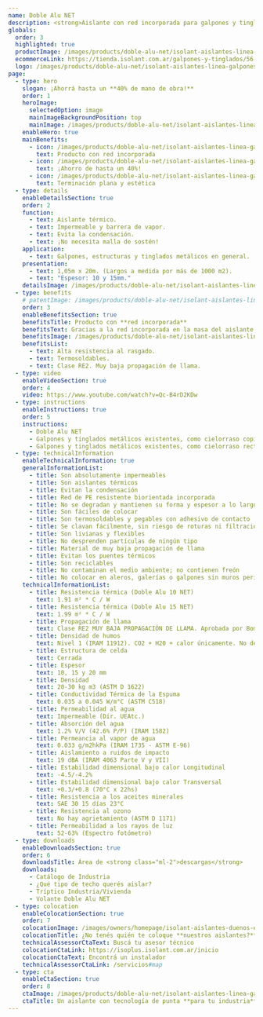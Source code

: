 ```yaml
---
name: Doble Alu NET
description: <strong>Aislante con red incorporada para galpones y tinglados. ¡Ahorra hasta un 40% de la mano de obra!</strong><br /><br />Al ser un aislante 2 en 1, se ahorra del 20% al 40% de tiempo de colocación en obra, lo cual representa hasta un 50% del costo de la DOBLE ALU NET. Como no hace falta colocar una malla de sostén, se reducen a la mitad los accidentes por riesgo de colocación, ya que se trabaja sobre la chapa.<br /><br />Al tener una estabilidad dimensional superior, también brinda una terminación plana y estética superior y no hace falta tensarla al momento de colocarla. 
globals:
  order: 3
  highlighted: true
  productImage: /images/products/doble-alu-net/isolant-aislantes-linea-galpones-y-tinglados-doble-alu-net-producto-rollo.webp
  ecommerceLink: https://tienda.isolant.com.ar/galpones-y-tinglados/56-doble-alu-15-net.html
  logo: /images/products/doble-alu-net/isolant-aislantes-linea-galpones-y-tinglados-doble-alu-net-logo.png
page:
  - type: hero
    slogan: ¡Ahorrá hasta un **40% de mano de obra!**
    order: 1
    heroImage:
      selectedOption: image
      mainImageBackgroundPosition: top
      mainImage: /images/products/doble-alu-net/isolant-aislantes-linea-galpones-y-tinglados-doble-alu-net-imagen.jpg
    enableHero: true
    mainBenefits:
      - icon: /images/products/doble-alu-net/isolant-aislantes-linea-galpones-y-tinglados-doble-alu-net-beneficio-1.svg
        text: Producto con red incorporada
      - icon: /images/products/doble-alu-net/isolant-aislantes-linea-galpones-y-tinglados-doble-alu-net-beneficio-2.svg
        text: ¡Ahorro de hasta un 40%!
      - icon: /images/products/doble-alu-net/isolant-aislantes-linea-galpones-y-tinglados-doble-alu-net-beneficio-3.svg
        text: Terminación plana y estética
  - type: details
    enableDetailsSection: true
    order: 2
    function:
      - text: Aislante térmico.
      - text: Impermeable y barrera de vapor.
      - text: Evita la condensación.
      - text: ¡No necesita malla de sostén!
    application:
      - text: Galpones, estructuras y tinglados metálicos en general.
    presentation:
      - text: 1,05m x 20m. (Largos a medida por más de 1000 m2).
      - text: "Espesor: 10 y 15mm."
    detailsImage: /images/products/doble-alu-net/isolant-aislantes-linea-galpones-y-tinglados-doble-alu-net-imagen-detalle.jpg
  - type: benefits
    # patentImage: /images/products/doble-alu-net/isolant-aislantes-linea-galpones-y-tinglados-doble-alu-net-patente.png
    order: 3
    enableBenefitsSection: true
    benefitsTitle: Producto con **red incorporada**
    benefitsText: Gracias a la red incorporada en la masa del aislante, nuestros productos NET son los de más rápida y fácil instalación del mercado. Ahorran del 20% al 40% de mano de obra, lo cual impacta directamente en los tiempos y costos de la misma. Al ser DOS productos en UNO, brinda una resistencia mecánica premium, una terminación plana y estética superior.
    benefitsImage: /images/products/doble-alu-net/isolant-aislantes-linea-galpones-y-tinglados-doble-alu-net-beneficio-exclusivo.jpg
    benefitsList:
      - text: Alta resistencia al rasgado.
      - text: Termosoldables.
      - text: Clase RE2. Muy baja propagación de llama.
  - type: video
    enableVideoSection: true
    order: 4
    video: https://www.youtube.com/watch?v=Qc-B4rD2KDw
  - type: instructions
    enableInstructions: true
    order: 5
    instructions:
      - Doble Alu NET
      - Galpones y tinglados metálicos existentes, como cielorraso copiando la forma
      - Galpones y tinglados metálicos existentes, como cielorraso recto
  - type: technicalInformation
    enableTechnicalInformation: true
    generalInformationList:
      - title: Son absolutamente impermeables
      - title: Son aislantes térmicos
      - title: Evitan la condensación
      - title: Red de PE resistente biorientada incorporada
      - title: No se degradan y mantienen su forma y espesor a lo largo del tiempo
      - title: Son fáciles de colocar
      - title: Son termosoldables y pegables con adhesivo de contacto
      - title: Se clavan fácilmente, sin riesgo de roturas ni filtraciones
      - title: Son livianas y flexibles
      - title: No desprenden partículas de ningún tipo
      - title: Material de muy baja propagación de llama
      - title: Evitan los puentes térmicos
      - title: Son reciclables
      - title: No contaminan el medio ambiente; no contienen freón
      - title: No colocar en aleros, galerías o galpones sin muros perimetrales que protejan de la reflexión indirecta de los rayos UV
    technicalInformationList:
      - title: Resistencia térmica (Doble Alu 10 NET)
        text: 1.91 m² * C / W
      - title: Resistencia térmica (Doble Alu 15 NET)
        text: 1.99 m² * C / W
      - title: Propagación de llama
        text: Clase RE2 MUY BAJA PROPAGACIÓN DE LLAMA. Aprobada por Bomberos Argentina.
      - title: Densidad de humos
        text: Nivel 1 (IRAM 11912). CO2 + H20 + calor únicamente. No desprende gases envenenantes.
      - title: Estructura de celda
        text: Cerrada
      - title: Espesor
        text: 10, 15 y 20 mm
      - title: Densidad
        text: 20-30 kg m3 (ASTM D 1622)
      - title: Conductividad Térmica de la Espuma
        text: 0.035 a 0.045 W/m°C (ASTM C518)
      - title: Permeabilidad al agua
        text: Impermeable (Dir. UEAtc.)
      - title: Absorción del agua
        text: 1.2% V/V (42.6% P/P) (IRAM 1582)
      - title: Permeancia al vapor de agua
        text: 0.033 g/m2hkPa (IRAM 1735 - ASTM E-96)
      - title: Aislamiento a ruidos de impacto
        text: 19 dBA (IRAM 4063 Parte V y VII)
      - title: Estabilidad dimensional bajo calor Longitudinal
        text: -4.5/-4.2%
      - title: Estabilidad dimensional bajo calor Transversal
        text: +0.3/+0.8 (70°C x 22hs)
      - title: Resistencia a los aceites minerales
        text: SAE 30 15 días 23°C
      - title: Resistencia al ozono
        text: No hay agrietamiento (ASTM D 1171)
      - title: Permeabilidad a los rayos de luz
        text: 52-63% (Espectro fotómetro)
  - type: downloads
    enableDownloadsSection: true
    order: 6
    downloadsTitle: Área de <strong class="ml-2">descargas</strong>
    downloads:
      - Catálogo de Industria
      - ¿Qué tipo de techo querés aislar?
      - Tríptico Industria/Vivienda
      - Volante Doble Alu NET
  - type: colocation
    enableColocationSection: true
    order: 7
    colocationImage: /images/owners/homepage/isolant-aislantes-duenos-e-inquilinos-isoplus-colocation.jpg
    colocationTitle: ¿No tenés quién te coloque **nuestros aislantes?**
    technicalAssessorCtaText: Buscá tu asesor técnico
    colocationCtaLink: https://isoplus.isolant.com.ar/inicio
    colocationCtaText: Encontrá un instalador
    technicalAssessorCtaLink: /servicios#map
  - type: cta
    enableCtaSection: true
    order: 8
    ctaImage: /images/products/doble-alu-net/isolant-aislantes-linea-galpones-y-tinglados-doble-alu-net-cta.jpg
    ctaTitle: Un aislante con tecnología de punta **para tu industria**
---
```

